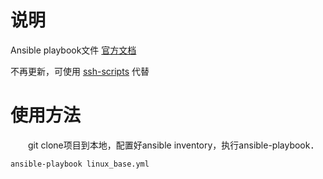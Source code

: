 
# 说明
Ansible playbook文件
[官方文档](https://docs.ansible.com/ansible/latest/user_guide/intro_getting_started.html)

不再更新，可使用
[ssh-scripts](https://github.com/ntestoc3/ssh-scripts)
代替

# 使用方法
　　git clone项目到本地，配置好ansible inventory，执行ansible-playbook．
```shell
ansible-playbook linux_base.yml
```
